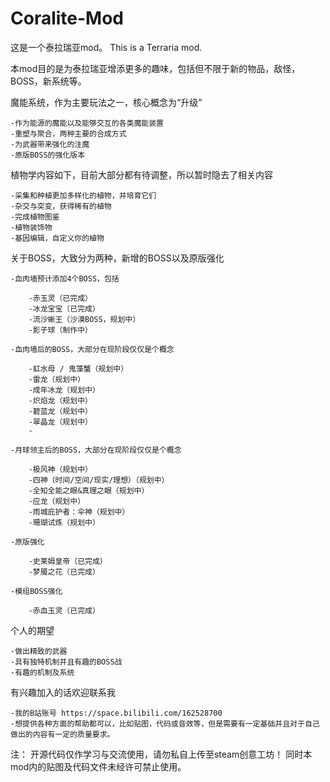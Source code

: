 # Coralite-Mod
这是一个泰拉瑞亚mod。
This is a Terraria mod.

本mod目的是为泰拉瑞亚增添更多的趣味，包括但不限于新的物品，敌怪，BOSS，新系统等。

魔能系统，作为主要玩法之一，核心概念为“升级”

    -作为能源的魔能以及能够交互的各类魔能装置
    -重塑与聚合，两种主要的合成方式
    -为武器带来强化的注魔
    -原版BOSS的强化版本

植物学内容如下，目前大部分都有待调整，所以暂时隐去了相关内容

	-采集和种植更加多样化的植物，并培育它们
	-杂交与突变，获得稀有的植物
	-完成植物图鉴
	-植物装饰物
    -基因编辑，自定义你的植物

关于BOSS，大致分为两种，新增的BOSS以及原版强化

    -血肉墙预计添加4个BOSS，包括

        -赤玉灵（已完成）
        -冰龙宝宝（已完成）
        -流沙蜥王（沙漠BOSS，规划中）
        -影子球（制作中）

    -血肉墙后的BOSS，大部分在现阶段仅仅是个概念

        -虹水母 / 鬼藻蟹（规划中）
        -雷龙（规划中）
        -成年冰龙（规划中）
        -炽焰龙（规划中）
        -碧蓝龙（规划中）
        -翠晶龙（规划中）
        -

    -月球领主后的BOSS，大部分在现阶段仅仅是个概念

        -极风神（规划中）
        -四神（时间/空间/现实/理想）（规划中）
        -全知全能之眼&真理之眼（规划中）
        -应龙（规划中）
        -雨城庇护者：伞神（规划中）
        -珊瑚试炼（规划中）

    -原版强化

        -史莱姆皇帝（已完成）
        -梦魇之花（已完成）
        
    -模组BOSS强化
        
        -赤血玉灵（已完成）

个人的期望

    -做出精致的武器
    -具有独特机制并且有趣的BOSS战
    -有趣的机制及系统

有兴趣加入的话欢迎联系我

    -我的B站账号 https://space.bilibili.com/162528700
    -想提供各种方面的帮助都可以，比如贴图，代码或音效等，但是需要有一定基础并且对于自己做出的内容有一定的质量要求。

注：
开源代码仅作学习与交流使用，请勿私自上传至steam创意工坊！
同时本mod内的贴图及代码文件未经许可禁止使用。
